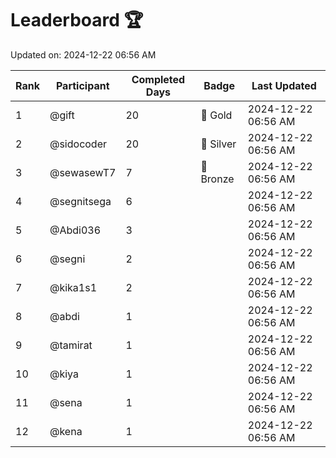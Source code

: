 # Leaderboard 🏆

Updated on: 2024-12-22 06:56 AM

| Rank | Participant       | Completed Days | Badge      | Last Updated         |
|------|-------------------|----------------|------------|----------------------|
| 1    | @gift             | 20             | 🏅 Gold     | 2024-12-22 06:56 AM |
| 2    | @sidocoder        | 20             | 🥈 Silver   | 2024-12-22 06:56 AM |
| 3    | @sewasewT7        | 7              | 🥉 Bronze   | 2024-12-22 06:56 AM |
| 4    | @segnitsega       | 6              |            | 2024-12-22 06:56 AM |
| 5    | @Abdi036          | 3              |            | 2024-12-22 06:56 AM |
| 6    | @segni            | 2              |            | 2024-12-22 06:56 AM |
| 7    | @kika1s1          | 2              |            | 2024-12-22 06:56 AM |
| 8    | @abdi             | 1              |            | 2024-12-22 06:56 AM |
| 9    | @tamirat          | 1              |            | 2024-12-22 06:56 AM |
| 10   | @kiya             | 1              |            | 2024-12-22 06:56 AM |
| 11   | @sena             | 1              |            | 2024-12-22 06:56 AM |
| 12   | @kena             | 1              |            | 2024-12-22 06:56 AM |
